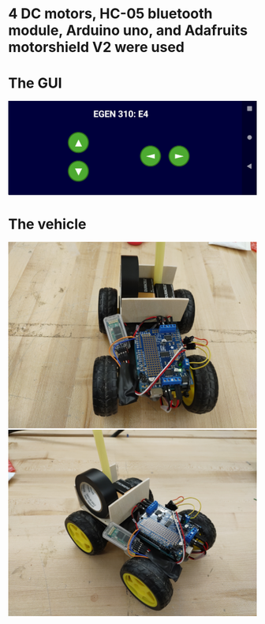 
# 4 DC motors, HC-05 bluetooth module, Arduino uno, and Adafruits motorshield V2 were used  

# The GUI
![alt text](https://github.com/yabets-ebren/RC-Car/blob/main/a.png?raw=true)
# The vehicle
![alt text](https://github.com/yabets-ebren/RC-Car/blob/main/IMG_20211206_053600.jpg?raw=true)
![alt text](https://github.com/yabets-ebren/RC-Car/blob/main/IMG_20211206_053539.jpg?raw=true)


